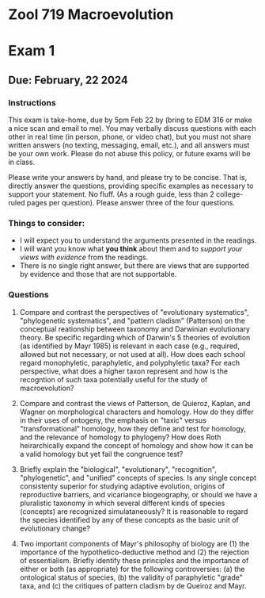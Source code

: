 # Zool 719 Macroevolution
# Exam 1
## Due: February, 22 2024

### Instructions  
This exam is take-home, due by 5pm Feb 22 by (bring to EDM 316 or make a nice scan and email to me). You may verbally discuss questions with each other in real time (in person, phone, or video chat), but you must not share written answers (no texting, messaging, email, etc.), and all answers must be your own work. Please do not abuse this policy, or future exams will be in class.  

Please write your answers by hand, and please try to be concise. That is, directly answer the questions, providing specific examples as necessary to support your statement. No fluff. (As a rough guide, less than 2 college-ruled pages per question). Please answer three of the four questions.  

### Things to consider: 
* I will expect you to understand the arguments presented in the readings.
* I will want you know what **you think** about them and to _support your views with evidence_ from the readings.
* There is no single right answer, but there are views that are supported by evidence and those that are not supportable. 

### Questions  
1. Compare and contrast the perspectives of "evolutionary systematics", "phylogenetic systematics", and "pattern cladism" (Patterson) on the conceptual reationship between taxonomy and Darwinian evolutionary theory. Be specific regarding which of Darwin's 5 theories of evolution (as identified by Mayr 1985) is relevant in each case (e.g., required, allowed but not necessary, or not used at all). How does each school regard monophyletic, paraphyletic, and polyphyletic taxa? For each perspective, what does a higher taxon represent and how is the recogntion of such taxa potentially useful for the study of macroevolution? 

2. Compare and contrast the views of Patterson, de Quieroz, Kaplan, and Wagner on morphological characters and homology. How do they differ in their uses of ontogeny, the emphasis on "taxic" versus "transformational" homology, how they define and test for homology, and the relevance of homology to phylogeny? How does Roth heirarchically expand the concept of homology and show how it can be a valid homology but yet fail the congruence test? 

3. Briefly explain the "biological", "evolutionary", "recognition", "phylogenetic", and "unified" concepts of species. Is any single concept consistenty superior for studying adaptive evolution, origins of reproductive barriers, and vicariance biogeography, or should we have a pluralistic taxonomy in which several different kinds of species (concepts) are recognized simulataneously? It is reasonable to regard the species identified by any of these concepts as the basic unit of evolutionary change? 

4. Two important components of Mayr's philosophy of biology are (1) the importance of the hypothetico-deductive method and (2) the rejection of essentialism. Briefly identify these principles and the importance of either or both (as appropriate) for the following controversies:  (a) the ontological status of species, (b) the validity of paraphyletic "grade" taxa, and (c) the critiques of pattern cladism by de Queiroz and Mayr. 

